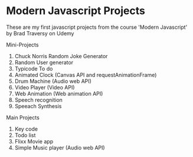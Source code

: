 # Modern Javascript Projects
These are my first javascript projects from the course 'Modern Javascript' by Brad Traversy on Udemy

Mini-Projects
1. Chuck Norris Random Joke Generator 
2. Random User generator
3. Typicode To do
4. Animated Clock (Canvas API and requestAnimationFrame)
5. Drum Machine (Audio web API)
6. Video Player (Video API)
7. Web Animation (Web animation API)
8. Speech recognition 
9. Speeach Synthesis


Main Projects
1. Key code
2. Todo list
3. Flixx Movie app
4. Simple Music player (Audio web API)
